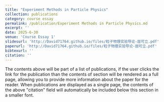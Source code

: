 ```yaml
---
title: "Experiment Methods in Particle Physics"
collection: publications
category: course essay
permalink: /publication/Experiment Methods in Particle Physics.md
excerpt: ''
date: 2025-6-30
venue: 'Course Essay 1'
slidesurl: 'http://David71764.github.io/files/粒子物理实验导论-屈可立.pdf'
paperurl: 'http://David71764.github.io/files/粒子物理实验导论-屈可立.pdf'
bibtexurl: ''
citation: ''
---
```

The contents above will be part of a list of publications, if the user clicks the link for the publication than the contents of section will be rendered as a full page, allowing you to provide more information about the paper for the reader. When publications are displayed as a single page, the contents of the above "citation" field will automatically be included below this section in a smaller font.

